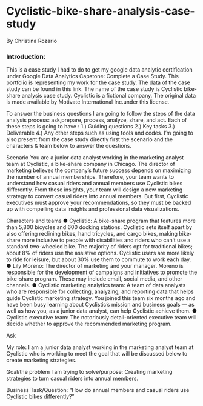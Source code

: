 # Cyclistic-bike-share-analysis-case-study
By Christina Rozario
### **Introduction:**

This is a case study I had to do to get my google data analytic certification under Google Data Analytics Capstone: Complete a Case Study. This portfolio is representing my work for the case study. The data of the case study can be found in this link. The name of the case study is Cyclistic bike-share analysis case study. Cyclistic is a fictional company. The original data is made available by Motivate International Inc.under this license. 

To answer the business questions I am going to follow the steps of the data analysis process: ask,prepare, process, analyze, share, and act. Each of these steps is going to have : 1.) Guiding questions 2.) Key tasks 3.) Deliverable 4.) Any other steps such as using tools and codes. I’m going to also present from the case study directly first the scenario and the characters & team below to answer the questions. 

Scenario
You are a junior data analyst working in the marketing analyst team at Cyclistic, a bike-share company in Chicago. The director of marketing believes the company’s future success depends on maximizing the number of annual memberships. Therefore, your team wants to understand how casual riders and annual members use Cyclistic bikes differently. From these insights,
your team will design a new marketing strategy to convert casual riders into annual members. But first, Cyclistic executives must approve your recommendations, so they must be backed up with compelling data insights and professional data visualizations.

Characters and teams
● Cyclistic: A bike-share program that features more than 5,800 bicycles and 600 docking stations. Cyclistic sets itself apart by also offering reclining bikes, hand tricycles, and cargo bikes, making bike-share more inclusive to people with disabilities and riders who can’t use a standard two-wheeled bike. The majority of riders opt for traditional bikes; about 8% of riders use the assistive options. Cyclistic users are more likely to ride for leisure, but about 30% use them to commute to work each day.
● Lily Moreno: The director of marketing and your manager. Moreno is responsible for the development of campaigns and initiatives to promote the bike-share program. These may include email, social media, and other channels.
● Cyclistic marketing analytics team: A team of data analysts who are responsible for collecting, analyzing, and reporting data that helps guide Cyclistic marketing strategy. You joined this team six months ago and have been busy learning about Cyclistic’s mission and business goals — as well as how you, as a junior data analyst, can help Cyclistic achieve them.
● Cyclistic executive team: The notoriously detail-oriented executive team will decide whether to approve the recommended marketing program.





Ask 

My role: I am a junior data analyst working in the marketing analyst team at Cyclistic who is working to meet the goal that will be discussed below to create marketing strategies. 

Goal/the problem I am trying to solve/purpose: 
Creating marketing strategies to turn casual riders into annual members. 

Business Task/Question: 
“How do annual members and casual riders use Cyclistic bikes differently?”
